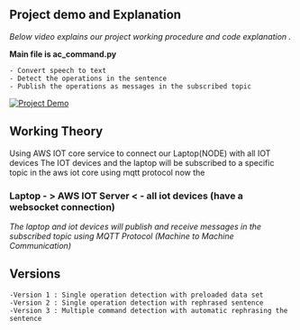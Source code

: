 ## Project demo and Explanation
_Below video explains our project working procedure and code explanation ._ 

**Main file is ac_command.py**

    - Convert speech to text
    - Detect the operations in the sentence
    - Publish the operations as messages in the subscribed topic
[![Project Demo](https://img.youtube.com/vi/kcUAadzDU4Q/0.jpg)](https://www.youtube.com/watch?v=kcUAadzDU4Q)

## Working Theory
Using AWS IOT core service to connect our Laptop(NODE) with all  IOT devices 
The IOT devices and the laptop will be subscribed to a specific topic in the aws iot core using mqtt protocol 
now the

 ### Laptop - >  AWS IOT Server < - all iot devices  (have a websocket connection) 
  
  _The laptop and iot devices  will publish and receive messages in the subscribed topic using MQTT Protocol (Machine to Machine Communication)_

  ## Versions

    -Version 1 : Single operation detection with preloaded data set 
    -Version 2 : Single operation detection with rephrased sentence 
    -Version 3 : Multiple command detection with automatic rephrasing the sentence 
    
  








